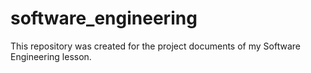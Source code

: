# software_engineering
This repository was created for the project documents of my Software Engineering lesson.
